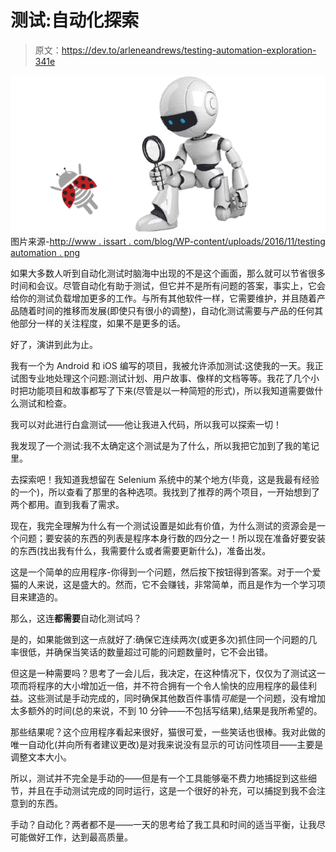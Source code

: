 # 测试:自动化探索

> 原文：<https://dev.to/arleneandrews/testing-automation-exploration-341e>

[![](img/03903d29d0a50508114fb542f0ce7457.png)](https://www.ishir.com/blog/wp-content/uploads/2017/02/new1.jpg) 
图片来源-[http://www . issart . com/blog/WP-content/uploads/2016/11/testing automation . png](http://www.issart.com/blog/wp-content/uploads/2016/11/TestingAutomation.png)

如果大多数人听到自动化测试时脑海中出现的不是这个画面，那么就可以节省很多时间和会议。尽管自动化有助于测试，但它并不是所有问题的答案，事实上，它会给你的测试负载增加更多的工作。与所有其他软件一样，它需要维护，并且随着产品随着时间的推移而发展(即使只有很小的调整)，自动化测试需要与产品的任何其他部分一样的关注程度，如果不是更多的话。

好了，演讲到此为止。

我有一个为 Android 和 iOS 编写的项目，我被允许添加测试:这使我的一天。我正试图专业地处理这个问题:测试计划、用户故事、像样的文档等等。我花了几个小时把功能项目和故事都写了下来(尽管是以一种简短的形式)，所以我知道需要做什么测试和检查。

我可以对此进行白盒测试——他让我进入代码，所以我可以探索一切！

我发现了一个测试:我不太确定这个测试是为了什么，所以我把它加到了我的笔记里。

去探索吧！我知道我想留在 Selenium 系统中的某个地方(毕竟，这是我最有经验的一个)，所以查看了那里的各种选项。我找到了推荐的两个项目，一开始想到了两个都用。直到我看了需求。

现在，我完全理解为什么有一个测试设置是如此有价值，为什么测试的资源会是一个问题；要安装的东西的列表是程序本身行数的四分之一！所以现在准备好要安装的东西(找出我有什么，我需要什么或者需要更新什么)，准备出发。

这是一个简单的应用程序-你得到一个问题，然后按下按钮得到答案。对于一个爱猫的人来说，这是盛大的。然而，它不会赚钱，非常简单，而且是作为一个学习项目来建造的。

那么，这连**都需要**自动化测试吗？

是的，如果能做到这一点就好了:确保它连续两次(或更多次)抓住同一个问题的几率很低，并确保当笑话的数量超过可能的问题数量时，它不会出错。

但这是一种需要吗？思考了一会儿后，我决定，在这种情况下，仅仅为了测试这一项而将程序的大小增加近一倍，并不符合拥有一个令人愉快的应用程序的最佳利益。这些测试是手动完成的，同时确保其他数百件事情*可能*是一个问题，没有增加太多额外的时间(总的来说，不到 10 分钟——不包括写结果),结果是我所希望的。

那些结果呢？这个应用程序看起来很好，猫很可爱，一些笑话也很棒。我对此做的唯一自动化(并向所有者建议更改)是对我来说没有显示的可访问性项目——主要是调整文本大小。

所以，测试并不完全是手动的——但是有一个工具能够毫不费力地捕捉到这些细节，并且在手动测试完成的同时运行，这是一个很好的补充，可以捕捉到我不会注意到的东西。

手动？自动化？两者都不是——一天的思考给了我工具和时间的适当平衡，让我尽可能做好工作，达到最高质量。